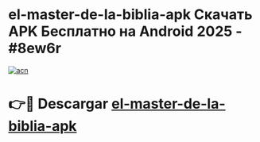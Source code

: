 # el-master-de-la-biblia-apk Скачать APK Бесплатно на Android 2025 - #8ew6r

[![acn](https://github.com/user-attachments/assets/0f9c940e-d8b0-45ae-aac7-cd30a18b3e1c)](https://apps.freeplayer.one?title=el-master-de-la-biblia-apk&ref=9RF)

# 👉🔴 Descargar [el-master-de-la-biblia-apk](https://apps.freeplayer.one?title=el-master-de-la-biblia-apk&ref=9RF)